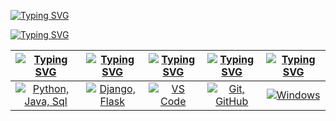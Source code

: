 <!--
<div align="center">
  <img src="Images/Welcome.png" style="max-width: 3000000%;" alt="cargando..." />
  <br />
  <br />


</div>
-->









<!--
<div align="center">
  <img 
    src="Images/Welcome.png" 
    style="width: 100%; max-width: 100%; display: block; margin: 0 auto;" 
    alt="cargando..." 
  />
</div>
-->


[![Typing SVG](https://readme-typing-svg.herokuapp.com?font=Manufacturing+Consent&size=100&color=586069&stroke=FFFFFF&duration=700&center=false&vCenter=true&height=100&repeat=false&random=false&lines=Sobre+mí)](https://git.io/typing-svg)



[![Typing SVG](https://readme-typing-svg.herokuapp.com?font=Libertinus+Math&size=30&color=586069&duration=500&center=false&vCenter=true&width=1000&height=160&repeat=false&random=false&multiline=true&lines=🚀+Primeros+pasos+para+llegar+a+Senior;💻+Siempre+aprendiendo+y+reforzando+conocimientos;🌟+Ansioso+de+aprender+y+crecer+más+de+lo+que+me+creo+capaz)](https://git.io/typing-svg)

<!--
[![Typing SVG](https://readme-typing-svg.herokuapp.com?font=Manufacturing+Consent&size=100&color=FFFFFF&center=false&vCenter=true&height=100&duration=1&repeat=false&random=false&lines=Sobre+mí)](https://git.io/typing-svg)

COLOR: 586069
-->

| [![Typing SVG](https://readme-typing-svg.herokuapp.com?font=Manufacturing+Consent&size=37&pause=1000&color=586069&center=true&vCenter=true&repeat=false&random=false&width=200&lines=Lenguajes)](https://git.io/typing-svg) | [![Typing SVG](https://readme-typing-svg.herokuapp.com?font=Manufacturing+Consent&size=37&pause=1000&color=586069&center=true&vCenter=true&repeat=false&random=false&width=200&lines=Frameworks)](https://git.io/typing-svg) | [![Typing SVG](https://readme-typing-svg.herokuapp.com?font=Manufacturing+Consent&size=37&pause=1000&color=586069&center=true&vCenter=true&repeat=false&random=false&width=150&lines=IDEs)](https://git.io/typing-svg) | [![Typing SVG](https://readme-typing-svg.herokuapp.com?font=Manufacturing+Consent&size=37&pause=1000&color=586069&center=true&vCenter=true&repeat=false&random=false&width=200&lines=Herramientas)](https://git.io/typing-svg) | [![Typing SVG](https://readme-typing-svg.herokuapp.com?font=Manufacturing+Consent&size=37&pause=1000&color=586069&center=true&vCenter=true&repeat=false&random=false&width=285&lines=Sistemas+Operativos)](https://git.io/typing-svg) |
| ----- | ---- | ---- | ---- | ---- |
| <div align="center"><a href="https://skillicons.dev"><img src="https://skillicons.dev/icons?i=py,java,mysql" title="Python, Java, Sql"/></a></div> | <div align="center"><a href="https://skillicons.dev"><img src="https://skillicons.dev/icons?i=django,flask" title="Django, Flask"/></a></div>| <div align="center"><a href="https://skillicons.dev"><img src="https://skillicons.dev/icons?i=vscode" title="VS Code"/></a></div> | <div align="center"><a href="https://skillicons.dev"><img src="https://skillicons.dev/icons?i=git,github" title="Git, GitHub"/></a></div> | <div align="center"><a href="https://skillicons.dev"><img src="https://skillicons.dev/icons?i=windows" title="Windows"/></a></div> |

<!--
**xdmrk/xdmrk** is a ✨ _special_ ✨ repository because its `README.md` (this file) appears on your GitHub profile.

Here are some ideas to get you started:

- 🔭 I’m currently working on ...
- 🌱 I’m currently learning ...
- 👯 I’m looking to collaborate on ...
- 🤔 I’m looking for help with ...
- 💬 Ask me about ...
- 📫 How to reach me: ...
- 😄 Pronouns: ...
- ⚡ Fun fact: ...
-->
